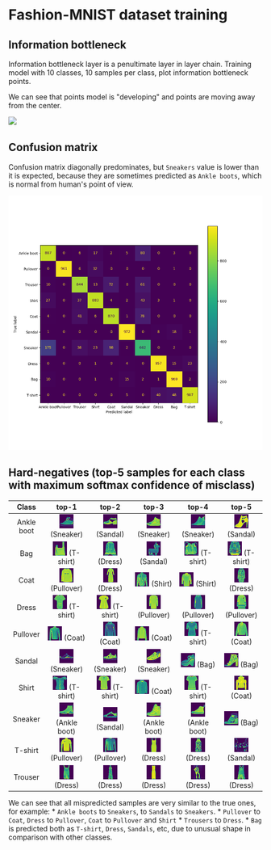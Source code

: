 # Fashion-MNIST dataset training

## Information bottleneck

Information bottleneck layer is a penultimate layer in layer chain.
Training model with 10 classes, 10 samples per class, plot information bottleneck points.

We can see that points model is "developing" and points are moving away from the center.

<img src="information_bottleneck.gif" width="650"/>

## Confusion matrix

Confusion matrix diagonally predominates, but `Sneakers` value is lower than it is expected,
because they are sometimes predicted as `Ankle boots`, which is normal from human's point of view.

<img src="confusion_matrix.png" width="650"/>

## Hard-negatives (top-5 samples for each class with maximum softmax confidence of misclass)

|    Class   |                                    top-1                                    |                                top-2                                |                                    top-3                                    |                                    top-4                                    |                                top-5                               |
|:----------:|:---------------------------------------------------------------------------:|:-------------------------------------------------------------------:|:---------------------------------------------------------------------------:|:---------------------------------------------------------------------------:|:------------------------------------------------------------------:|
| Ankle boot |    ![Sneaker](./hard_neg/Ankle%20boot/hard_neg_1(Sneaker).png) (Sneaker)    |  ![Sandal](./hard_neg/Ankle%20boot/hard_neg_2(Sandal).png) (Sandal) |    ![Sneaker](./hard_neg/Ankle%20boot/hard_neg_3(Sneaker).png) (Sneaker)    |    ![Sneaker](./hard_neg/Ankle%20boot/hard_neg_4(Sneaker).png) (Sneaker)    | ![Sandal](./hard_neg/Ankle%20boot/hard_neg_5(Sandal).png) (Sandal) |
|     Bag    |         ![T-shirt](./hard_neg/Bag/hard_neg_1(T-shirt).png) (T-shirt)        |        ![Dress](./hard_neg/Bag/hard_neg_2(Dress).png) (Dress)       |          ![Sandal](./hard_neg/Bag/hard_neg_3(Sandal).png) (Sandal)          |         ![T-shirt](./hard_neg/Bag/hard_neg_4(T-shirt).png) (T-shirt)        |    ![T-shirt](./hard_neg/Bag/hard_neg_5(T-shirt).png) (T-shirt)    |
|    Coat    |       ![Pullover](./hard_neg/Coat/hard_neg_1(Pullover).png) (Pullover)      |       ![Dress](./hard_neg/Coat/hard_neg_2(Dress).png) (Dress)       |           ![Shirt](./hard_neg/Coat/hard_neg_3(Shirt).png) (Shirt)           |           ![Shirt](./hard_neg/Coat/hard_neg_4(Shirt).png) (Shirt)           |       ![Dress](./hard_neg/Coat/hard_neg_5(Dress).png) (Dress)      |
|    Dress   |        ![T-shirt](./hard_neg/Dress/hard_neg_1(T-shirt).png) (T-shirt)       |    ![T-shirt](./hard_neg/Dress/hard_neg_2(T-shirt).png) (T-shirt)   |      ![Pullover](./hard_neg/Dress/hard_neg_3(Pullover).png) (Pullover)      |      ![Pullover](./hard_neg/Dress/hard_neg_4(Pullover).png) (Pullover)      |  ![Pullover](./hard_neg/Dress/hard_neg_5(Pullover).png) (Pullover) |
|  Pullover  |           ![Coat](./hard_neg/Pullover/hard_neg_1(Coat).png) (Coat)          |       ![Coat](./hard_neg/Pullover/hard_neg_2(Coat).png) (Coat)      |           ![Coat](./hard_neg/Pullover/hard_neg_3(Coat).png) (Coat)          |      ![T-shirt](./hard_neg/Pullover/hard_neg_4(T-shirt).png) (T-shirt)      |      ![Coat](./hard_neg/Pullover/hard_neg_5(Coat).png) (Coat)      |
|   Sandal   |       ![Sneaker](./hard_neg/Sandal/hard_neg_1(Sneaker).png) (Sneaker)       |   ![Sneaker](./hard_neg/Sandal/hard_neg_2(Sneaker).png) (Sneaker)   |       ![Sneaker](./hard_neg/Sandal/hard_neg_3(Sneaker).png) (Sneaker)       |             ![Bag](./hard_neg/Sandal/hard_neg_4(Bag).png) (Bag)             |         ![Bag](./hard_neg/Sandal/hard_neg_5(Bag).png) (Bag)        |
|    Shirt   |        ![T-shirt](./hard_neg/Shirt/hard_neg_1(T-shirt).png) (T-shirt)       |    ![T-shirt](./hard_neg/Shirt/hard_neg_2(T-shirt).png) (T-shirt)   |            ![Coat](./hard_neg/Shirt/hard_neg_3(Coat).png) (Coat)            |        ![T-shirt](./hard_neg/Shirt/hard_neg_4(T-shirt).png) (T-shirt)       |        ![Coat](./hard_neg/Shirt/hard_neg_5(Coat).png) (Coat)       |
|   Sneaker  | ![Ankle boot](./hard_neg/Sneaker/hard_neg_1(Ankle%20boot).png) (Ankle boot) |    ![Sandal](./hard_neg/Sneaker/hard_neg_2(Sandal).png) (Sandal)    | ![Ankle boot](./hard_neg/Sneaker/hard_neg_3(Ankle%20boot).png) (Ankle boot) | ![Ankle boot](./hard_neg/Sneaker/hard_neg_4(Ankle%20boot).png) (Ankle boot) |        ![Bag](./hard_neg/Sneaker/hard_neg_5(Bag).png) (Bag)        |
|   T-shirt  |     ![Pullover](./hard_neg/T-shirt/hard_neg_1(Pullover).png) (Pullover)     | ![Pullover](./hard_neg/T-shirt/hard_neg_2(Pullover).png) (Pullover) |          ![Dress](./hard_neg/T-shirt/hard_neg_3(Dress).png) (Dress)         |          ![Dress](./hard_neg/T-shirt/hard_neg_4(Dress).png) (Dress)         |    ![Sandal](./hard_neg/T-shirt/hard_neg_5(Sandal).png) (Sandal)   |
|   Trouser  |          ![Dress](./hard_neg/Trouser/hard_neg_1(Dress).png) (Dress)         |      ![Dress](./hard_neg/Trouser/hard_neg_2(Dress).png) (Dress)     |          ![Dress](./hard_neg/Trouser/hard_neg_3(Dress).png) (Dress)         |          ![Dress](./hard_neg/Trouser/hard_neg_4(Dress).png) (Dress)         |     ![Dress](./hard_neg/Trouser/hard_neg_5(Dress).png) (Dress)     |

We can see that all mispredicted samples are very similar to the true ones, for example:
    * `Ankle boots` to `Sneakers`,  to `Sandals` to `Sneakers`.
    * `Pullover` to `Coat`, `Dress` to `Pullover`, `Coat` to `Pullover` and `Shirt`
    * `Trousers` to `Dress`.
    * `Bag` is predicted both as `T-shirt`, `Dress`, `Sandals`, etc, due to unusual shape in comparison with other classes.